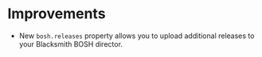 # Improvements

- New `bosh.releases` property allows you to upload additional
  releases to your Blacksmith BOSH director.
